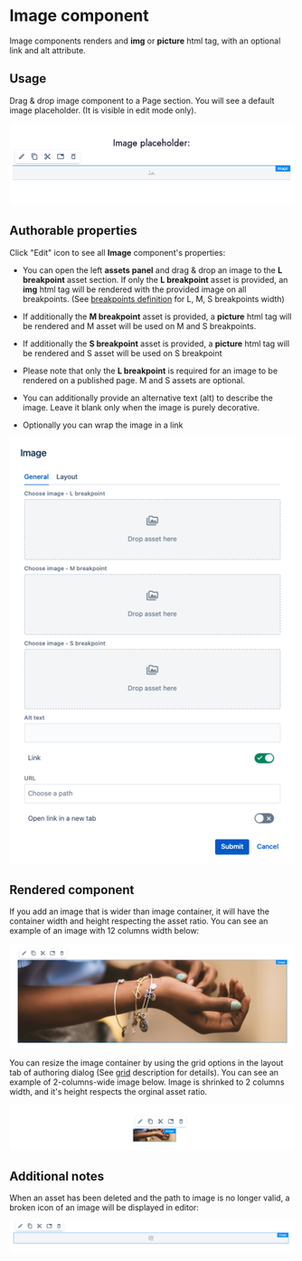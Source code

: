 # Image component

Image components renders and __img__ or __picture__ html tag, with an optional link and alt attribute.
## Usage
Drag & drop image component to a Page section. You will see a default image placeholder. (It is visible in edit mode only).
<p align="center" width="100%">
    <img class="image--with-border" src="./placeholder.jpg" alt="Image placeholder in edit mode">
</p>

## Authorable properties
Click "Edit" icon to see all **Image** component's properties:

- You can open the left **assets panel** and drag & drop an image to the **L breakpoint** asset section. If only the **L breakpoint** asset is provided, an __img__ html tag will be rendered with the provided image on all breakpoints. (See [breakpoints definition](../grid#breakpoints-definition) for L, M, S breakpoints width)

- If additionally the **M breakpoint** asset is provided, a __picture__ html tag will be rendered and M asset will be used on M and S breakpoints.
- If additionally the **S breakpoint** asset is provided, a __picture__ html tag will be rendered and S asset will be used on S breakpoint
- Please note that only the **L breakpoint** is required for an image to be rendered on a published page. M and S assets are optional.
- You can additionally provide an alternative text (alt) to describe the image. Leave it blank only when the image is purely decorative.
- Optionally you can wrap the image in a link

<p align="center" width="100%">
    <img class="image--with-border" src="./dialog.jpg" alt="Image dialog">
</p>

## Rendered component
If you add an image that is wider than image container, it will have the container width and height respecting the asset ratio. You can see an example of an image with 12 columns width below:

<p align="center" width="100%">
    <img class="image--with-border" src="./12-col-img.jpg" alt="Image: 12 cols example">
</p>

You can resize the image container by using the grid options in the layout tab of authoring dialog (See [grid](../grid) description for details).
You can see an example of 2-columns-wide image below. Image is shrinked to 2 columns width, and it's height respects the orginal asset ratio.

<p align="center" width="100%">
    <img class="image--with-border" src="./2-col-img.jpg" alt="Image: 2 cols example">
</p>

## Additional notes
When an asset has been deleted and the path to image is no longer valid, a broken icon of an image will be displayed in editor:

<p align="center" width="100%">
    <img class="image--with-border" src="./broken-path.jpg" alt="Broken path icon">
</p>
